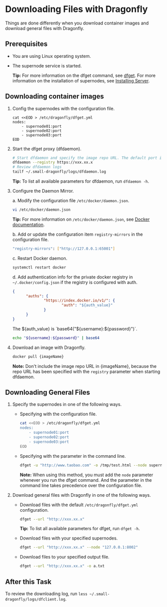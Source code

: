 # Downloading Files with Dragonfly

Things are done differently when you download container images and download general files with Dragonfly.

## Prerequisites

- You are using Linux operating system.
- The supernode service is started.

    **Tip:** For more information on the dfget command, see [dfget](../cli_reference/dfget.md). For more information on the installation of supernodes, see [Installing Server](./install_server.md).

## Downloading container images

1. Config the supernodes with the configuration file.

    ```shell
    cat <<EOD > /etc/dragonfly/dfget.yml
    nodes:
        - supernode01:port
        - supernode02:port
        - supernode03:port
    EOD
    ```

2. Start the dfget proxy (dfdaemon).

    ```sh
    # Start dfdaemon and specify the image repo URL. The default port is `65001`.
    dfdaemon --registry https://xxx.xx.x
    # Review dfdaemon logs
    tailf ~/.small-dragonfly/logs/dfdaemon.log
    ```

    **Tip:** To list all available parameters for dfdaemon, run `dfdaemon -h`.

3. Configure the Daemon Mirror.

    a. Modify the configuration file `/etc/docker/daemon.json`.

    ```sh
    vi /etc/docker/daemon.json
    ```

    **Tip:** For more information on `/etc/docker/daemon.json`, see [Docker documentation](https://docs.docker.com/registry/recipes/mirror/#configure-the-cache).

    b. Add or update the configuration item `registry-mirrors` in the configuration file.

    ```sh
    "registry-mirrors": ["http://127.0.0.1:65001"]
    ```

    c. Restart Docker daemon.

    ```bash
    systemctl restart docker
    ```

    d. Add authentication info for the private docker registry in `~/.docker/config.json` if the registry is configured with auth.

    ```json
    {
          "auths": {
                  "https://index.docker.io/v1/": {
                          "auth": "${auth_value}"
                  }
          }
    }
    ```

    The ${auth_value} is `base64("${username}:${password}")`.

    ```bash
    echo "${username}:${password}" | base64
    ```

4. Download an image with Dragonfly.

    ```bash
    docker pull {imageName}
    ```

    **Note:** Don't include the image repo URL in {imageName}, because the repo URL has been specified with the `registry` parameter when starting dfdaemon.

## Downloading General Files

1. Specify the supernodes in one of the following ways.

    - Specifying with the configuration file.

        ```sh
        cat <<EOD > /etc/dragonfly/dfget.yml
        nodes:
            - supernode01:port
            - supernode02:port
            - supernode03:port
        EOD
         ```

    - Specifying with the parameter in the command line.

        ```sh
        dfget -u "http://www.taobao.com" -o /tmp/test.html --node supernode01:port,supernode02:port,supernode03:port
        ```

        **Note:** When using this method, you must add the `node` parameter whenever you run the dfget command. And the parameter in the command line takes precedence over the configuration file.

2. Download general files with Dragonfly in one of the following ways.

    - Download files with the default `/etc/dragonfly/dfget.yml` configuration.

        ```sh
        dfget --url "http://xxx.xx.x"
        ```

        **Tip:** To list all available parameters for dfget, run `dfget -h`.

    - Download files with your specified supernodes.

        ```sh
        dfget --url "http://xxx.xx.x" --node "127.0.0.1:8002"
        ```

    - Download files to your specified output file.

        ```sh
        dfget --url "http://xxx.xx.x" -o a.txt
        ```

## After this Task

To review the downloading log, run `less ~/.small-dragonfly/logs/dfclient.log`.
